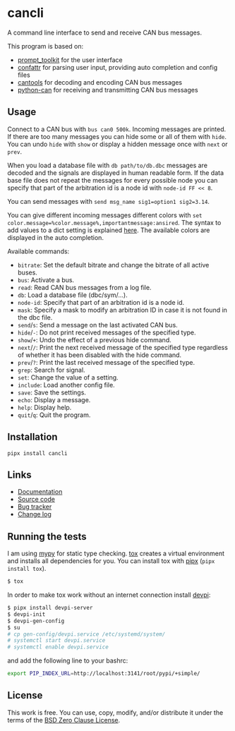 # cancli

A command line interface to send and receive CAN bus messages.

This program is based on:

- [prompt_toolkit](https://python-prompt-toolkit.readthedocs.io/en/stable/) for the user interface
- [confattr](https://erzo.gitlab.io/confattr/latest/) for parsing user input, providing auto completion and config files
- [cantools](https://github.com/cantools/cantools) for decoding and encoding CAN bus messages
- [python-can](https://python-can.readthedocs.io/en/stable/index.html) for receiving and transmitting CAN bus messages


## Usage

Connect to a CAN bus with `bus can0 500k`.
Incoming messages are printed.
If there are too many messages you can hide some or all of them with `hide`.
You can undo `hide` with `show` or display a hidden message once with `next` or `prev`.

When you load a database file with `db path/to/db.dbc` messages are decoded
and the signals are displayed in human readable form.
If the data base file does not repeat the messages for every possible node
you can specify that part of the arbitration id is a node id with `node-id FF << 8`.

You can send messages with `send msg_name sig1=option1 sig2=3.14`.

You can give different incoming messages different colors with `set color.message=%color.message%,importantmessage:ansired`.
The syntax to add values to a dict setting is explained [here](https://erzo.gitlab.io/confattr/latest/intro.html#using-the-values-of-settings-or-environment-variables).
The available colors are displayed in the auto completion.

Available commands:

- `bitrate`:    Set the default bitrate and change the bitrate of all active buses.
- `bus`:        Activate a bus.
- `read`:       Read CAN bus messages from a log file.
- `db`:         Load a database file (dbc/sym/...).
- `node-id`:    Specify that part of an arbitration id is a node id.
- `mask`:       Specify a mask to modify an arbitration ID in case it is not found in the dbc file.
- `send`/`s`:   Send a message on the last activated CAN bus.
- `hide`/`-`:   Do not print received messages of the specified type.
- `show`/`+`:   Undo the effect of a previous hide command.
- `next`/`/`:   Print the next received message of the specified type regardless of
                whether it has been disabled with the hide command.
- `prev`/`?`:   Print the last received message of the specified type.
- `grep`:       Search for signal.
- `set`:        Change the value of a setting.
- `include`:    Load another config file.
- `save`:       Save the settings.
- `echo`:       Display a message.
- `help`:       Display help.
- `quit`/`q`:   Quit the program.


## Installation

```
pipx install cancli
```


## Links

- [Documentation](https://gitlab.com/erzo/cancli/-/blob/master/README.md)
- [Source code](https://gitlab.com/erzo/cancli)
- [Bug tracker](https://gitlab.com/erzo/cancli/-/issues)
- [Change log](https://gitlab.com/erzo/cancli/-/tags)


## Running the tests

I am using [mypy](https://www.mypy-lang.org/) for static type checking.
[tox](https://tox.wiki/en/latest/) creates a virtual environment and installs all dependencies for you.
You can install tox with [pipx](https://pypa.github.io/pipx/) (`pipx install tox`).

```bash
$ tox
```

In order to make tox work without an internet connection install [devpi](https://devpi.net/docs/devpi/devpi/stable/%2Bd/index.html):

```bash
$ pipx install devpi-server
$ devpi-init
$ devpi-gen-config
$ su
# cp gen-config/devpi.service /etc/systemd/system/
# systemctl start devpi.service
# systemctl enable devpi.service
```

and add the following line to your bashrc:

```bash
export PIP_INDEX_URL=http://localhost:3141/root/pypi/+simple/
```


## License

This work is free. You can use, copy, modify, and/or distribute it
under the terms of the [BSD Zero Clause License](https://gitlab.com/erzo/cancli/-/blob/master/LICENSE).
